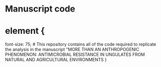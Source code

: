 # Manuscript code

# element {
  font-size: 75; # This repository contains all of the code required to replicate the analysis in the manuscript "MORE THAN AN ANTHROPOGENIC PHENOMENON: ANTIMICROBIAL RESISTANCE IN UNGULATES FROM NATURAL AND AGRICULTURAL ENVIRONMENTS
}


